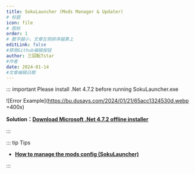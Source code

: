 ```yaml
---
title: SokuLauncher (Mods Manager & Updater)
# 标题
icon: file
# 图标
order: 1
# 数字越小，文章左侧排序越靠上
editLink: false
#禁用Github编辑按钮
author: 三回転Tstar
#作者
date: 2024-01-14
#文章编辑日期
---
```




::: important Please install .Net 4.7.2 before running SokuLauncher.exe

![Error Example](https://bu.dusays.com/2024/01/21/65acc1324530d.webp =400x)

**Solution：[Download Microsoft .Net 4.7.2 offline installer](https://dotnet.microsoft.com/download/dotnet-framework/thank-you/net472-offline-installer)**

:::

::: tip Tips
- [**How to manage the mods config (SokuLauncher)**](/en/mods/WhatsMod.html)

:::


